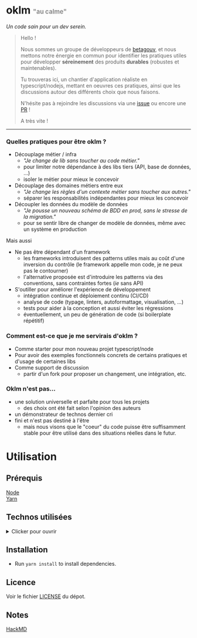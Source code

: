 # oklm <span style="font-size: 0.6em; opacity: 0.5;">"au calme"</span>
*Un code sain pour un dev serein.*

> Hello !  
>
> Nous sommes un groupe de développeurs de [betagouv](https://beta.gouv.fr), et nous mettons notre énergie en commun pour identifier les pratiques utiles pour développer __séreinement__ des produits __durables__ (robustes et maintenables).
>
> Tu trouveras ici, un chantier d'application réaliste en typescript/nodejs, mettant en oeuvres ces pratiques, ainsi que les discussions autour des différents choix que nous faisons.
>
> N'hésite pas à rejoindre les discussions via une [issue](https://github.com/oklmdev/oklm/issues/new/choose) ou encore une [PR](https://github.com/oklmdev/oklm/compare) !  
>  
> A très vite !
-----

### Quelles pratiques pour être oklm ?

- Découplage métier / infra
    - *"Je change de lib sans toucher au code métier."*
    - pour limiter notre dépendance à des libs tiers (API, base de données, ...)
    - isoler le métier pour mieux le concevoir
- Découplage des domaines métiers entre eux
    - *"Je change les règles d'un contexte métier sans toucher aux autres."*
    - séparer les responsabilités indépendantes pour mieux les concevoir
- Découpler les données du modèle de données
    - *"Je pousse un nouveau schéma de BDD en prod, sans le stresse de la migration."*
    - pour se sentir libre de changer de modèle de données, même avec un système en production


Mais aussi
- Ne pas être dépendant d'un framework
    - les frameworks introduisent des patterns utiles mais au coût d'une inversion du contrôle (le framework appelle mon code, je ne peux pas le contourner)
    - l'alternative proposée est d'introduire les patterns via des conventions, sans contraintes fortes (*ie* sans API)
- S'outiller pour améliorer l'expérience de développement
    - intégration continue et déploiement continu (CI/CD)
    - analyse de code (typage, linters, autoformattage, visualisation, ...)
    - tests pour aider à la conception et aussi éviter les régressions
    - éventuellement, un peu de génération de code (si boilerplate répétitif)


### Comment est-ce que je me servirais d'oklm ?

- Comme starter pour mon nouveau projet typescript/node
- Pour avoir des exemples fonctionnels concrets de certains pratiques et d'usage de certaines libs
- Comme support de discussion
    - partir d'un fork pour proposer un changement, une intégration, etc.

### Oklm n'est pas...

- une solution universelle et parfaite pour tous les projets
    - des choix ont été fait selon l'opinion des auteurs
- un démonstrateur de technos dernier cri
- fini et n'est pas destiné à l'être
    - mais nous visons que le "coeur" du code puisse être suffisamment stable pour être utilisé dans des situations réelles dans le futur.

# Utilisation

## Prérequis

[Node](https://nodejs.org/)  
[Yarn](https://yarnpkg.com/)

## Technos utilisées

<details>
<summary> Clicker pour ouvrir </summary>
<br>

### Languages & Frameworks

- [TypeScript](https://www.typescriptlang.org/) is an open-source language which builds on JavaScript
- [React] (mais ça pourrait être intéressant de donner des exemples de vue en Angular, Vue, Svelte, Vanilla, ...)

### Tools

#### Cli

- [Jest](https://jestjs.io/) is a JavaScript Testing Framework
- [Eslint](https://eslint.org/) with plugins :
  - [typescript](https://github.com/typescript-eslint/typescript-eslint)
  - [prettier](https://github.com/prettier/eslint-config-prettier)
  - [jest](https://github.com/jest-community/eslint-plugin-jest)
- [Prettier](https://prettier.io/)

#### CI

- [Github Actions](https://docs.github.com/en/actions)

#### Deploiement

Nous recommandons de déployer sur un [PaaS](https://fr.wikipedia.org/wiki/Platform_as_a_service).

- [Clevercloud](https://www.clever-cloud.com/)
- [Scalingo](https://www.scalingo.com/)

- A venir: exemples Terraform, Docker, etc.


</details>

## Installation

- Run `yarn install` to install dependencies.


## Licence

Voir le fichier [LICENSE](./LICENSE) du dépot.

## Notes
[HackMD](https://hackmd.io/j6F14DDpTMG9-rEFCgc3tw)